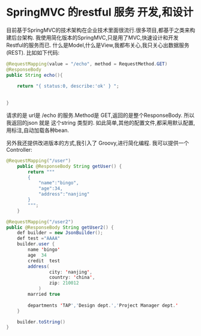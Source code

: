 SpringMVC 的restful 服务 开发,和设计
===

目前基于SpringMVC的技术架构在企业技术里面很流行.很多项目,都基于之类来构建后台架构.
我使用简化版本的SpringMVC,只是用了MVC,快速设计和开发Restful的服务而已.
什么是Model,什么是View,我都布关心,我只关心出数据服务(REST).
比如如下代码:
```java
@RequestMapping(value = "/echo", method = RequestMethod.GET)
@ResponseBody
public String echo(){
	
	return "{ status:0, describe:'ok' } ";
	
	
}
```
	
请求的是 url是  /echo 的服务.Method是 GET,返回的是整个ResponseBody.
所以我返回的json 就是 这个string 类型的.
如此简单,其他的配置文件,都采用默认配置,用标注,自动加载各种bean.

另外我还提供改进版本的方式,我引入了 Groovy,进行简化编程.
我可以提供一个Controller:
```java
@RequestMapping("/user")
    public @ResponseBody String getUser() {
        return """
        {
            "name":"bingo",
            "age":34,
            "address":"nanjing"
        }
        """;
    }
```



```java
@RequestMapping("/user2")
public @ResponseBody String getUser2() {
	def builder = new JsonBuilder();
	def test ="AAAA"
	builder.user {
		name 'bingo'
		age  34
		credit  test
		address(
				city: 'nanjing',
				country: 'china',
				zip: 210012
			)  
		married true
			
		departments 'TAP','Design dept.','Project Manager dept.'
	}

	builder.toString()
}
```
	
	
